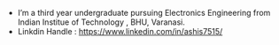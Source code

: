 - I’m a third year undergraduate pursuing Electronics Engineering from Indian Institue of Technology , BHU, Varanasi.
- Linkdin Handle : https://www.linkedin.com/in/ashis7515/ 

<!---
ashish7515/ashish7515 is a ✨ special ✨ repository because its `README.md` (this file) appears on your GitHub profile.
You can click the Preview link to take a look at your changes.
--->
